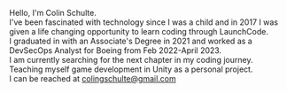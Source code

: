 Hello, I'm Colin Schulte. </br>
I've been fascinated with technology since I was a child and in 2017 I was given a life changing opportunity to learn coding through LaunchCode. </br>
I graduated in with an Associate's Degree in 2021 and worked as a DevSecOps Analyst for Boeing from Feb 2022-April 2023.</br>
I am currently searching for the next chapter in my coding journey. </br>
Teaching myself game development in Unity as a personal project. </br>
I can be reached at colingschulte@gmail.com
